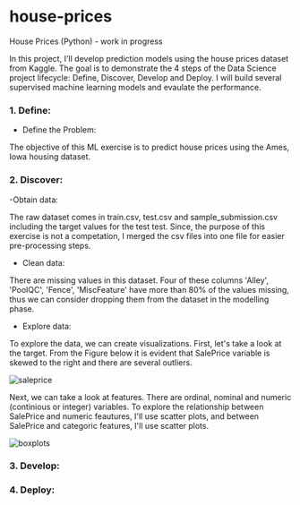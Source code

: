 # house-prices
House Prices (Python) - work in progress

In this project, I'll develop prediction models using the house prices dataset from Kaggle. The goal is to demonstrate the 4 steps of the Data Science project lifecycle: Define, Discover, Develop and Deploy.  I will build several supervised machine learning models and evaulate the performance.

### 1. Define:

- Define the Problem:

The objective of this ML exercise is to predict house prices using the Ames, Iowa housing dataset.


### 2. Discover: 

-Obtain data:

The raw dataset comes in train.csv, test.csv and sample_submission.csv including the target values for the test test. Since, the purpose of this exercise is not a competation, I merged the csv files into one file for easier pre-processing steps.
 
- Clean data:

There are missing values in this dataset. Four of these columns 'Alley', 'PoolQC', 'Fence', 'MiscFeature' have more than 80% of the values missing, thus we can consider dropping them from the dataset in the modelling phase.

- Explore data:

To explore the data, we can create visualizations. First, let's take a look at the target. From the Figure below it is evident that SalePrice variable is skewed to the right and there are several outliers.

![saleprice](https://user-images.githubusercontent.com/26305084/110682726-43177900-81a9-11eb-9de3-0047b689790d.jpeg)


Next, we can take a look at features. There are ordinal, nominal and numeric (continious or integer) variables. To explore the relationship between SalePrice and numeric feautures, I'll use scatter plots, and between SalePrice and categoric features, I'll use scatter plots.  

![boxplots](https://user-images.githubusercontent.com/26305084/110686259-40b71e00-81ad-11eb-8f2f-e31554a4a769.jpeg)


### 3. Develop:



### 4. Deploy:
